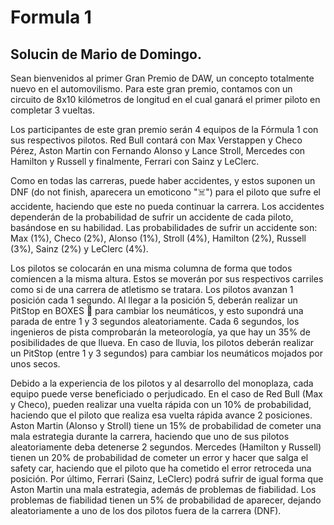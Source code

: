 # Formula 1

## Solucin de Mario de Domingo.

Sean bienvenidos al primer Gran Premio de DAW, un concepto totalmente nuevo en el automovilismo. Para este gran premio,
contamos con un circuito de 8x10 kilómetros de longitud en el cual ganará el primer piloto en completar 3 vueltas.

Los participantes de este gran premio serán 4 equipos de la Fórmula 1 con sus respectivos pilotos. Red Bull contará con
Max Verstappen y Checo Pérez, Aston Martin con Fernando Alonso y Lance Stroll, Mercedes con Hamilton y Russell y
finalmente, Ferrari con Sainz y LeClerc.

Como en todas las carreras, puede haber accidentes, y estos suponen un DNF (do not finish, aparecera un emoticono "☠️")
para el piloto que sufre el accidente, haciendo que este no pueda continuar la carrera. Los accidentes dependerán de la
probabilidad de sufrir un accidente de cada piloto, basándose en su habilidad. Las probabilidades de sufrir un accidente
son: Max (1%), Checo (2%), Alonso (1%), Stroll (4%), Hamilton (2%), Russell (3%), Sainz (2%) y LeClerc (4%).

Los pilotos se colocarán en una misma columna de forma que todos comiencen a la misma altura. Estos se moverán por sus
respectivos carriles como si de una carrera de atletismo se tratara. Los pilotos avanzan 1 posición cada 1 segundo. Al
llegar a la posición 5, deberán realizar un PitStop en BOXES 🔧 para cambiar los neumáticos, y esto supondrá una parada de entre 1 y
3 segundos aleatoriamente. Cada 6 segundos, los ingenieros de pista comprobarán la meteorología, ya que hay un 35% de
posibilidades de que llueva. En caso de lluvia, los pilotos deberán realizar un PitStop (entre 1 y 3 segundos) para
cambiar los neumáticos mojados por unos secos.

Debido a la experiencia de los pilotos y al desarrollo del monoplaza, cada equipo puede verse beneficiado o perjudicado.
En el caso de Red Bull (Max y Checo), pueden realizar una vuelta rápida con un 10% de probabilidad, haciendo que el
piloto que realiza esa vuelta rápida avance 2 posiciones. Aston Martin (Alonso y Stroll) tiene un 15% de probabilidad de
cometer una mala estrategia durante la carrera, haciendo que uno de sus pilotos aleatoriamente deba detenerse 2
segundos. Mercedes (Hamilton y Russell) tienen un 20% de probabilidad de cometer un error y hacer que salga el safety
car, haciendo que el piloto que ha cometido el error retroceda una posición. Por último, Ferrari (Sainz, LeClerc) podrá
sufrir de igual forma que Aston Martin una mala estrategia, además de problemas de fiabilidad. Los problemas de
fiabilidad tienen un 5% de probabilidad de aparecer, dejando aleatoriamente a uno de los dos pilotos fuera de la
carrera (DNF).
